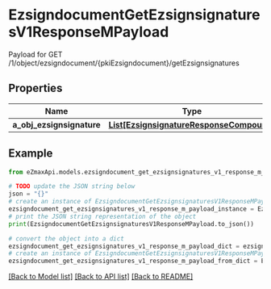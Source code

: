 # EzsigndocumentGetEzsignsignaturesV1ResponseMPayload

Payload for GET /1/object/ezsigndocument/{pkiEzsigndocument}/getEzsignsignatures

## Properties

Name | Type | Description | Notes
------------ | ------------- | ------------- | -------------
**a_obj_ezsignsignature** | [**List[EzsignsignatureResponseCompound]**](EzsignsignatureResponseCompound.md) |  | 

## Example

```python
from eZmaxApi.models.ezsigndocument_get_ezsignsignatures_v1_response_m_payload import EzsigndocumentGetEzsignsignaturesV1ResponseMPayload

# TODO update the JSON string below
json = "{}"
# create an instance of EzsigndocumentGetEzsignsignaturesV1ResponseMPayload from a JSON string
ezsigndocument_get_ezsignsignatures_v1_response_m_payload_instance = EzsigndocumentGetEzsignsignaturesV1ResponseMPayload.from_json(json)
# print the JSON string representation of the object
print(EzsigndocumentGetEzsignsignaturesV1ResponseMPayload.to_json())

# convert the object into a dict
ezsigndocument_get_ezsignsignatures_v1_response_m_payload_dict = ezsigndocument_get_ezsignsignatures_v1_response_m_payload_instance.to_dict()
# create an instance of EzsigndocumentGetEzsignsignaturesV1ResponseMPayload from a dict
ezsigndocument_get_ezsignsignatures_v1_response_m_payload_from_dict = EzsigndocumentGetEzsignsignaturesV1ResponseMPayload.from_dict(ezsigndocument_get_ezsignsignatures_v1_response_m_payload_dict)
```
[[Back to Model list]](../README.md#documentation-for-models) [[Back to API list]](../README.md#documentation-for-api-endpoints) [[Back to README]](../README.md)


